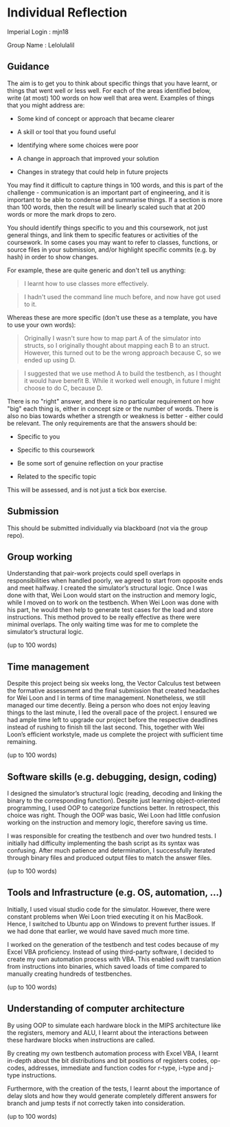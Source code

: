 Individual Reflection
=====================

Imperial Login : mjn18

Group Name : Lelolulalil

Guidance
--------

The aim is to get you to think about specific things that you
have learnt, or things that went well or less well. For each
of the areas identified below, write (at most) 100 words on how
well that area went. Examples of things that you might address
are:

- Some kind of concept or approach that became clearer

- A skill or tool that you found useful

- Identifying where some choices were poor

- A change in approach that improved your solution

- Changes in strategy that could help in future projects

You may find it difficult to capture things in 100 words,
and this is part of the challenge - communication is
an important part of engineering, and it is important to
be able to condense and summarise things. If a section
is more than 100 words, then the result will be linearly
scaled such that at 200 words or more the mark drops to zero.

You should identify things specific to you and this coursework,
not just general things, and link them to specific features or
activities of the coursework. In some cases you may want to refer
to classes, functions, or source files in your submission,
and/or highlight specific commits (e.g. by hash) in order to
show changes.

For example, these are quite generic and don't tell us anything:

> I learnt how to use classes more effectively.

> I hadn't used the command line much before, and now have got used to it.

Whereas these are more specific (don't use these as a template, you
have to use your own words):

> Originally I wasn't sure how to map part A of the simulator into
> structs, so I originally thought about mapping each B to an
> struct. However, this turned out to be the wrong approach
> because C, so we ended up using D.

> I suggested that we use method A to build the testbench, as I
> thought it would have benefit B. While it worked well enough,
> in future I might choose to do C, because D. 

There is no "right" answer, and there is no particular
requirement on how "big" each thing is, either in concept
size or the number of words. There is also no bias towards
whether a strength or weakness is better - either could be
relevant. The only requirements are that the answers should be:

- Specific to you

- Specific to this coursework

- Be some sort of genuine reflection on your practise

- Related to the specific topic

This will be assessed, and is not just a tick box exercise.

Submission
----------

This should be submitted individually via blackboard (not
via the group repo).

Group working
-------------
Understanding that pair-work projects could spell overlaps in 
responsibilities when handled poorly, we agreed to start from 
opposite ends and meet halfway. I created the simulator’s 
structural logic. Once I was done with that, Wei Loon would 
start on the instruction and memory logic, while I moved on 
to work on the testbench. When Wei Loon was done with his part, 
he would then help to generate test cases for the load and store 
instructions. This method proved to be really effective as there 
were minimal overlaps. The only waiting time was for me to complete 
the simulator’s structural logic.

(up to 100 words)


Time management
---------------
Despite this project being six weeks long, the Vector Calculus test 
between the formative assessment and the final submission that 
created headaches for Wei Loon and I in terms of time management. 
Nonetheless, we still managed our time decently. Being a person who 
does not enjoy leaving things to the last minute, I led the overall 
pace of the project. I ensured we had ample time left to upgrade our 
project before the respective deadlines instead of rushing to finish 
till the last second. This, together with Wei Loon’s efficient 
workstyle, made us complete the project with sufficient time remaining.

(up to 100 words)


Software skills (e.g. debugging, design, coding)
------------------------------------------------
I designed the simulator’s structural logic (reading, decoding and 
linking the binary to the corresponding function). Despite just learning 
object-oriented programming, I used OOP to categorize functions better. 
In retrospect, this choice was right. Though the OOP was basic, Wei Loon 
had little confusion working on the instruction and memory logic, therefore 
saving us time.

I was responsible for creating the testbench and over two hundred tests. I 
initially had difficulty implementing the bash script as its syntax was confusing. 
After much patience and determination, I successfully iterated through binary 
files and produced output files to match the answer files.

(up to 100 words)


Tools and Infrastructure (e.g. OS, automation, ...)
---------------------------------------------------
Initially, I used visual studio code for the simulator. However, there were 
constant problems when Wei Loon tried executing it on his MacBook. Hence, I 
switched to Ubuntu app on Windows to prevent further issues. If we had done 
that earlier, we would have saved much more time.

I worked on the generation of the testbench and test codes because of my 
Excel VBA proficiency. Instead of using third-party software, I decided to 
create my own automation process with VBA. This enabled swift translation 
from instructions into binaries, which saved loads of time compared to 
manually creating hundreds of testbenches.

(up to 100 words)


Understanding of computer architecture
--------------------------------------
By using OOP to simulate each hardware block in the MIPS architecture like 
the registers, memory and ALU, I learnt about the interactions between these 
hardware blocks when instructions are called.

By creating my own testbench automation process with Excel VBA, I learnt 
in-depth about the bit distributions and bit positions of registers codes, 
op-codes, addresses, immediate and function codes for r-type, i-type and j-type 
instructions.

Furthermore, with the creation of the tests, I learnt about the importance of 
delay slots and how they would generate completely different answers for branch 
and jump tests if not correctly taken into consideration.

(up to 100 words)
